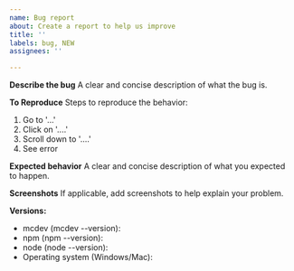 ```yaml
---
name: Bug report
about: Create a report to help us improve
title: ''
labels: bug, NEW
assignees: ''

---
```


**Describe the bug**
A clear and concise description of what the bug is.

**To Reproduce**
Steps to reproduce the behavior:
1. Go to '...'
2. Click on '....'
3. Scroll down to '....'
4. See error

**Expected behavior**
A clear and concise description of what you expected to happen.

**Screenshots**
If applicable, add screenshots to help explain your problem.

**Versions:**
- mcdev (mcdev --version): 
- npm (npm --version): 
- node (node --version): 
- Operating system (Windows/Mac):
